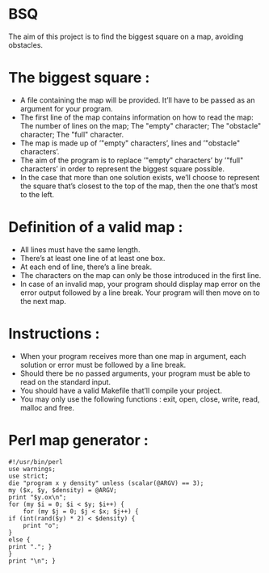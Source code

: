 # BSQ

The aim of this project is to find the biggest square on a map, avoiding obstacles.

# The biggest square :
* A file containing the map will be provided. It’ll have to be passed as an argument for your program.
* The first line of the map contains information on how to read the map: The number of lines on the map; The "empty" character; The "obstacle" character; The "full" character.
* The map is made up of ’"empty" characters’, lines and ’"obstacle" characters’.
* The aim of the program is to replace ’"empty" characters’ by ’"full"
characters’ in order to represent the biggest square possible.
* In the case that more than one solution exists, we’ll choose to represent the square that’s closest to the top of the map, then the one that’s most to the left.

# Definition of a valid map :
* All lines must have the same length.
* There’s at least one line of at least one box.
* At each end of line, there’s a line break.
* The characters on the map can only be those introduced in the first line.
* In case of an invalid map, your program should display map error on the error output followed by a line break. Your program will then move on to the next map.

# Instructions :
* When your program receives more than one map in argument, each solution or error
must be followed by a line break.
* Should there be no passed arguments, your program must be able to read on the standard input.
* You should have a valid Makefile that’ll compile your project.
* You may only use the following functions : exit, open, close, write, read, malloc
and free.

# Perl map generator :

```
#!/usr/bin/perl
use warnings;
use strict;
die "program x y density" unless (scalar(@ARGV) == 3);
my ($x, $y, $density) = @ARGV;
print "$y.ox\n";
for (my $i = 0; $i < $y; $i++) {
    for (my $j = 0; $j < $x; $j++) {
if (int(rand($y) * 2) < $density) {
    print "o";
}
else {
print "."; }
}
print "\n"; }
```
